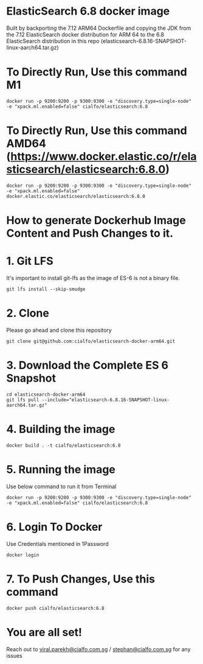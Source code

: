 # ElasticSearch 6.8 docker image

Built by backporting the 7.12 ARM64 Dockerfile and copying the JDK from the 7.12 ElasticSearch docker distribution for ARM 64 to the 6.8 ElasticSearch distribution in this repo (elasticsearch-6.8.16-SNAPSHOT-linux-aarch64.tar.gz)

# To Directly Run, Use this command M1
```
docker run -p 9200:9200 -p 9300:9300 -e "discovery.type=single-node"  -e "xpack.ml.enabled=false" cialfo/elasticsearch:6.8
```
# To Directly Run, Use this command AMD64 (https://www.docker.elastic.co/r/elasticsearch/elasticsearch:6.8.0)
```
docker run -p 9200:9200 -p 9300:9300 -e "discovery.type=single-node"  -e "xpack.ml.enabled=false" docker.elastic.co/elasticsearch/elasticsearch:6.8.0
```


# How to generate Dockerhub Image Content and Push Changes to it.

# 1. Git LFS
It's important to install git-lfs as the image of ES-6 is not a binary file.
```
git lfs install --skip-smudge
```

# 2. Clone
Please go ahead and clone this repository
```
git clone git@github.com:cialfo/elasticsearch-docker-arm64.git
```

# 3. Download the Complete ES 6 Snapshot
```
cd elasticsearch-docker-arm64
git lfs pull --include="elasticsearch-6.8.16-SNAPSHOT-linux-aarch64.tar.gz"
```

# 4. Building the image
```
docker build . -t cialfo/elasticsearch:6.8
```

# 5. Running the image
Use below command to run it from Terminal

```
docker run -p 9200:9200 -p 9300:9300 -e "discovery.type=single-node"  -e "xpack.ml.enabled=false" cialfo/elasticsearch:6.8
```

# 6. Login To Docker
Use Credentials mentioned in 1Password
```
docker login
```

# 7. To Push Changes, Use this command
```
docker push cialfo/elasticsearch:6.8
```

# You are all set!
Reach out to viral.parekh@cialfo.com.sg / stephan@cialfo.com.sg for any issues
